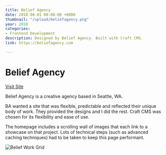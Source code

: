```yaml
---
title: Belief Agency
date: 2018-08-01 00:00:00 +0000
thumbnail: "/upload/beliefagency.png"
year: 2018
categories:
- Frontend Development
description: Designed by Belief Agency. Built with Craft CMS.
link: https://beliefagency.com

---
```

# Belief Agency

[Visit Site](https://beliefagency.com "Visit Site")

Belief Agency is a creative agency based in Seattle, WA.

BA wanted a site that was flexible, predictable and reflected their unique body of work. They provided the designs and I did the rest. Craft CMS was chosen for its flexibility and ease of use.

The homepage includes a scrolling wall of images that each link to a showcase on that project. Lots of technical steps (such as advanced caching techniques) had to be taken to keep this page performant.

![](/upload/ba.gif "Belief Work Grid")